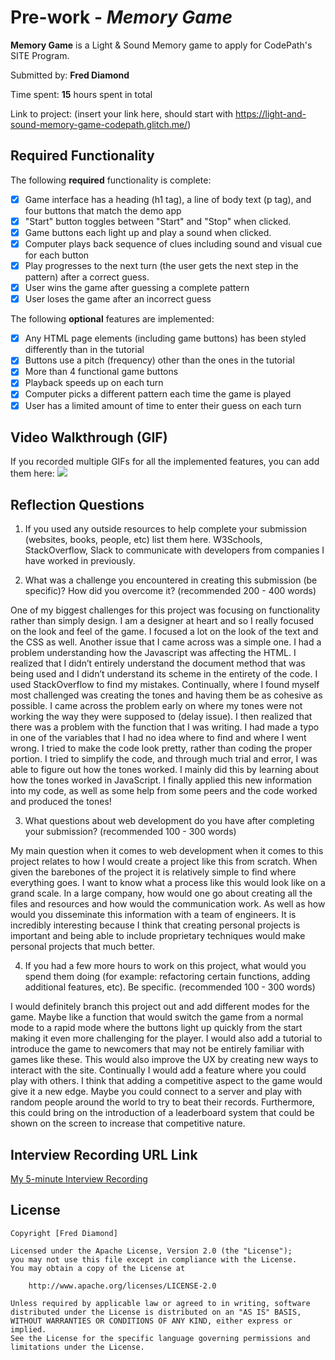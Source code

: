 # Pre-work - *Memory Game*

**Memory Game** is a Light & Sound Memory game to apply for CodePath's SITE Program. 

Submitted by: **Fred Diamond**

Time spent: **15** hours spent in total

Link to project: (insert your link here, should start with https://light-and-sound-memory-game-codepath.glitch.me/)

## Required Functionality

The following **required** functionality is complete:

* [x] Game interface has a heading (h1 tag), a line of body text (p tag), and four buttons that match the demo app
* [x] "Start" button toggles between "Start" and "Stop" when clicked. 
* [x] Game buttons each light up and play a sound when clicked. 
* [x] Computer plays back sequence of clues including sound and visual cue for each button
* [x] Play progresses to the next turn (the user gets the next step in the pattern) after a correct guess. 
* [x] User wins the game after guessing a complete pattern
* [x] User loses the game after an incorrect guess

The following **optional** features are implemented:

* [x] Any HTML page elements (including game buttons) has been styled differently than in the tutorial
* [x] Buttons use a pitch (frequency) other than the ones in the tutorial
* [x] More than 4 functional game buttons
* [x] Playback speeds up on each turn
* [x] Computer picks a different pattern each time the game is played
* [x] User has a limited amount of time to enter their guess on each turn

## Video Walkthrough (GIF)

If you recorded multiple GIFs for all the implemented features, you can add them here:
![](gif1-link-here)

## Reflection Questions
1. If you used any outside resources to help complete your submission (websites, books, people, etc) list them here. 
W3Schools, StackOverflow, Slack to communicate with developers from companies I have worked in previously.



2. What was a challenge you encountered in creating this submission (be specific)? How did you overcome it? (recommended 200 - 400 words) 

One of my biggest challenges for this project was focusing on functionality rather than simply design. I am a designer at heart and so I really focused on the look and feel of the game. I focused a lot on the look of the text and the CSS as well. Another issue that I came across was a simple one. I had a problem understanding how the Javascript was affecting the HTML. I realized that I didn’t entirely understand the document method that was being used and I didn’t understand its scheme in the entirety of the code. I used StackOverflow to find my mistakes. Continually, where I found myself most challenged was creating the tones and having them be as cohesive as possible. I came across the problem early on where my tones were not working the way they were supposed to (delay issue). I then realized that there was a problem with the function that I was writing. I had made a typo in one of the variables that I had no idea where to find and where I went wrong. I tried to make the code look pretty, rather than coding the proper portion. I tried to simplify the code, and through much trial and error, I was able to figure out how the tones worked. I mainly did this by learning about how the tones worked in JavaScript. I finally applied this new information into my code, as well as some help from some peers and the code worked and produced the tones! 

3. What questions about web development do you have after completing your submission? (recommended 100 - 300 words) 

My main question when it comes to web development when it comes to this project relates to how I would create a project like this from scratch. When given the barebones of the project it is relatively simple to find where everything goes. I want to know what a process like this would look like on a grand scale. In a large company, how would one go about creating all the files and resources and how would the communication work. As well as how would you disseminate this information with a team of engineers. It is incredibly interesting because I think that creating personal projects is important and being able to include proprietary techniques would make personal projects that much better.


4. If you had a few more hours to work on this project, what would you spend them doing (for example: refactoring certain functions, adding additional features, etc). Be specific. (recommended 100 - 300 words) 

I would definitely branch this project out and add different modes for the game. Maybe like a function that would switch the game from a normal mode to a rapid mode where the buttons light up quickly from the start making it even more challenging for the player. I would also add a tutorial to introduce the game to newcomers that may not be entirely familiar with games like these. This would also improve the UX by creating new ways to interact with the site. Continually I would add a feature where you could play with others. I think that adding a competitive aspect to the game would give it a new edge. Maybe you could connect to a server and play with random people around the world to try to beat their records. Furthermore, this could bring on the introduction of a leaderboard system that could be shown on the screen to increase that competitive nature.




## Interview Recording URL Link

[My 5-minute Interview Recording](your-link-here)


## License

    Copyright [Fred Diamond]

    Licensed under the Apache License, Version 2.0 (the "License");
    you may not use this file except in compliance with the License.
    You may obtain a copy of the License at

        http://www.apache.org/licenses/LICENSE-2.0

    Unless required by applicable law or agreed to in writing, software
    distributed under the License is distributed on an "AS IS" BASIS,
    WITHOUT WARRANTIES OR CONDITIONS OF ANY KIND, either express or implied.
    See the License for the specific language governing permissions and
    limitations under the License.

